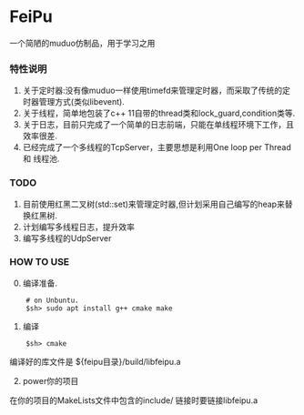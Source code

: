 # FeiPu

一个简陋的muduo仿制品，用于学习之用

### 特性说明
1. 关于定时器:没有像muduo一样使用timefd来管理定时器，而采取了传统的定时器管理方式(类似libevent).
2. 关于线程，简单地包装了c++ 11自带的thread类和lock_guard,condition类等.
3. 关于日志，目前只完成了一个简单的日志前端，只能在单线程环境下工作，且效率很差.
4. 已经完成了一个多线程的TcpServer，主要思想是利用One loop per Thread 和 线程池.

### TODO
1. 目前使用红黑二叉树(std::set)来管理定时器,但计划采用自己编写的heap来替换红黑树.
2. 计划编写多线程日志，提升效率
3. 编写多线程的UdpServer

### HOW TO USE
0. 编译准备.
```
    # on Unbuntu.
    $sh> sudo apt install g++ cmake make
```
1. 编译
```
    $sh> cmake
```
编译好的库文件是 ${feipu目录}/build/libfeipu.a

2. power你的项目

在你的项目的MakeLists文件中包含的include/
链接时要链接libfeipu.a